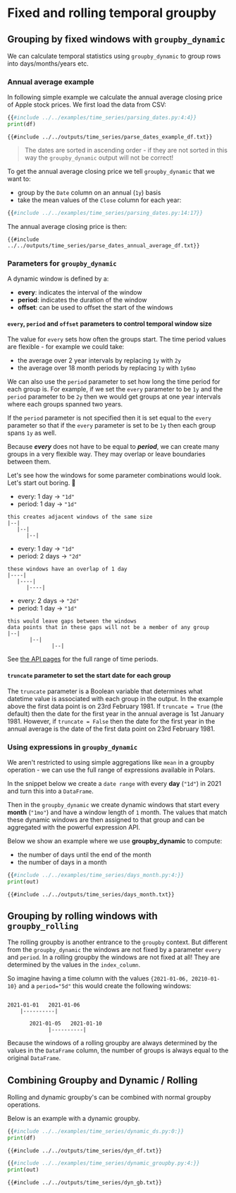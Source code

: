 # Fixed and rolling temporal groupby

## Grouping by fixed windows with `groupby_dynamic`

We can calculate temporal statistics using `groupby_dynamic` to group rows into days/months/years etc.

### Annual average example

In following simple example we calculate the annual average closing price of Apple stock prices. We first load the data from CSV:

```python
{{#include ../../examples/time_series/parsing_dates.py:4:4}}
print(df)
```

```text
{{#include ../../outputs/time_series/parse_dates_example_df.txt}}
```

> The dates are sorted in ascending order - if they are not sorted in this way the `groupby_dynamic` output will not be correct!

To get the annual average closing price we tell `groupby_dynamic` that we want to:

- group by the `Date` column on an annual (`1y`) basis
- take the mean values of the `Close` column for each year:

```python
{{#include ../../examples/time_series/parsing_dates.py:14:17}}
```

The annual average closing price is then:

```text
{{#include ../../outputs/time_series/parse_dates_annual_average_df.txt}}
```

### Parameters for `groupby_dynamic`

A dynamic window is defined by a:

- **every**: indicates the interval of the window
- **period**: indicates the duration of the window
- **offset**: can be used to offset the start of the windows

#### `every`, `period` and `offset` parameters to control temporal window size

The value for `every` sets how often the groups start. The time period values are flexible - for example we could take:

- the average over 2 year intervals by replacing `1y` with `2y`
- the average over 18 month periods by replacing `1y` with `1y6mo`

We can also use the `period` parameter to set how long the time period for each group is. For example, if we set the `every` parameter to be `1y` and the `period` parameter to be `2y` then we would get groups at one year intervals where each groups spanned two years.

If the `period` parameter is not specified then it is set equal to the `every` parameter so that if the `every` parameter is set to be `1y` then each group spans `1y` as well.

Because _**every**_ does not have to be equal to _**period**_, we can create many groups in a very flexible way. They may overlap
or leave boundaries between them.

Let's see how the windows for some parameter combinations would look. Let's start out boring. 🥱

>

- every: 1 day -> `"1d"`
- period: 1 day -> `"1d"`

```text
this creates adjacent windows of the same size
|--|
   |--|
      |--|
```

>

- every: 1 day -> `"1d"`
- period: 2 days -> `"2d"`

```text
these windows have an overlap of 1 day
|----|
   |----|
      |----|
```

>

- every: 2 days -> `"2d"`
- period: 1 day -> `"1d"`

```text
this would leave gaps between the windows
data points that in these gaps will not be a member of any group
|--|
       |--|
              |--|
```

See [the API pages](POLARS_PY_REF_GUIDE/dataframe/api/polars.DataFrame.groupby_dynamic.html) for the full range of time periods.

#### `truncate` parameter to set the start date for each group

The `truncate` parameter is a Boolean variable that determines what datetime value is associated with each group in the output. In the example above the first data point is on 23rd February 1981. If `truncate = True` (the default) then the date for the first year in the annual average is 1st January 1981. However, if `truncate = False` then the date for the first year in the annual average is the date of the first data point on 23rd February 1981.

### Using expressions in `groupby_dynamic`

We aren't restricted to using simple aggregations like `mean` in a groupby operation - we can use the full range of expressions available in Polars.

In the snippet below we create a `date range` with every **day** (`"1d"`) in 2021 and turn this into a `DataFrame`.

Then in the `groupby_dynamic` we create dynamic windows that start every **month** (`"1mo"`) and have a window length of `1` month. The values that match these dynamic windows are then assigned to that group and can be aggregated with the powerful expression API.

Below we show an example where we use **groupby_dynamic** to compute:

- the number of days until the end of the month
- the number of days in a month

```python
{{#include ../../examples/time_series/days_month.py:4:}}
print(out)
```

```text
{{#include ../../outputs/time_series/days_month.txt}}
```

## Grouping by rolling windows with `groupby_rolling`

The rolling groupby is another entrance to the `groupby` context. But different from the `groupby_dynamic` the windows are
not fixed by a parameter `every` and `period`. In a rolling groupby the windows are not fixed at all! They are determined
by the values in the `index_column`.

So imagine having a time column with the values `{2021-01-06, 20210-01-10}` and a `period="5d"` this would create the following
windows:

```text

2021-01-01   2021-01-06
    |----------|

       2021-01-05   2021-01-10
             |----------|
```

Because the windows of a rolling groupby are always determined by the values in the `DataFrame` column, the number of
groups is always equal to the original `DataFrame`.

## Combining Groupby and Dynamic / Rolling

Rolling and dynamic groupby's can be combined with normal groupby operations.

Below is an example with a dynamic groupby.

```python
{{#include ../../examples/time_series/dynamic_ds.py:0:}}
print(df)
```

```text
{{#include ../../outputs/time_series/dyn_df.txt}}
```

```python
{{#include ../../examples/time_series/dynamic_groupby.py:4:}}
print(out)
```

```text
{{#include ../../outputs/time_series/dyn_gb.txt}}
```
